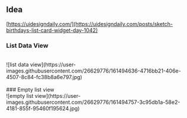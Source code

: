 ## Idea

[https://uidesigndaily.com/](https://uidesigndaily.com/posts/sketch-birthdays-list-card-widget-day-1042)


### List Data View
<br />
![list data view](https://user-images.githubusercontent.com/26629776/161494636-4716bb21-406e-4507-8c84-fc38b8a6e797.jpg)
<br />
<br />
### Empty list view
<br />
![empty list view](https://user-images.githubusercontent.com/26629776/161494757-3c95db1a-58e2-4181-855f-95460f195624.jpg)
